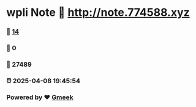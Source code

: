 # wpli Note :link: http://note.774588.xyz 
### :page_facing_up: [14](http://note.774588.xyz/tag.html) 
### :speech_balloon: 0 
### :hibiscus: 27489 
### :alarm_clock: 2025-04-08 19:45:54 
### Powered by :heart: [Gmeek](https://github.com/Meekdai/Gmeek)
